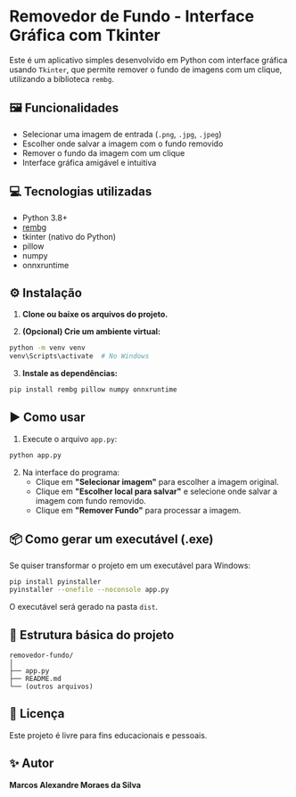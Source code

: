 # Removedor de Fundo - Interface Gráfica com Tkinter

Este é um aplicativo simples desenvolvido em Python com interface gráfica usando `Tkinter`, que permite remover o fundo de imagens com um clique, utilizando a biblioteca `rembg`.

## 🖼️ Funcionalidades

- Selecionar uma imagem de entrada (`.png`, `.jpg`, `.jpeg`)
- Escolher onde salvar a imagem com o fundo removido
- Remover o fundo da imagem com um clique
- Interface gráfica amigável e intuitiva

## 💻 Tecnologias utilizadas

- Python 3.8+
- [rembg](https://github.com/danielgatis/rembg)
- tkinter (nativo do Python)
- pillow
- numpy
- onnxruntime

## ⚙️ Instalação

1. **Clone ou baixe os arquivos do projeto.**

2. **(Opcional) Crie um ambiente virtual:**

```bash
python -m venv venv
venv\Scripts\activate  # No Windows
```

3. **Instale as dependências:**

```bash
pip install rembg pillow numpy onnxruntime
```

## ▶️ Como usar

1. Execute o arquivo `app.py`:

```bash
python app.py
```

2. Na interface do programa:
   - Clique em **"Selecionar imagem"** para escolher a imagem original.
   - Clique em **"Escolher local para salvar"** e selecione onde salvar a imagem com fundo removido.
   - Clique em **"Remover Fundo"** para processar a imagem.

## 📦 Como gerar um executável (.exe)

Se quiser transformar o projeto em um executável para Windows:

```bash
pip install pyinstaller
pyinstaller --onefile --noconsole app.py
```

O executável será gerado na pasta `dist`.

## 📁 Estrutura básica do projeto

```
removedor-fundo/
│
├── app.py
├── README.md
└── (outros arquivos)
```

## 📝 Licença

Este projeto é livre para fins educacionais e pessoais.

## ✨ Autor

**Marcos Alexandre Moraes da Silva**
